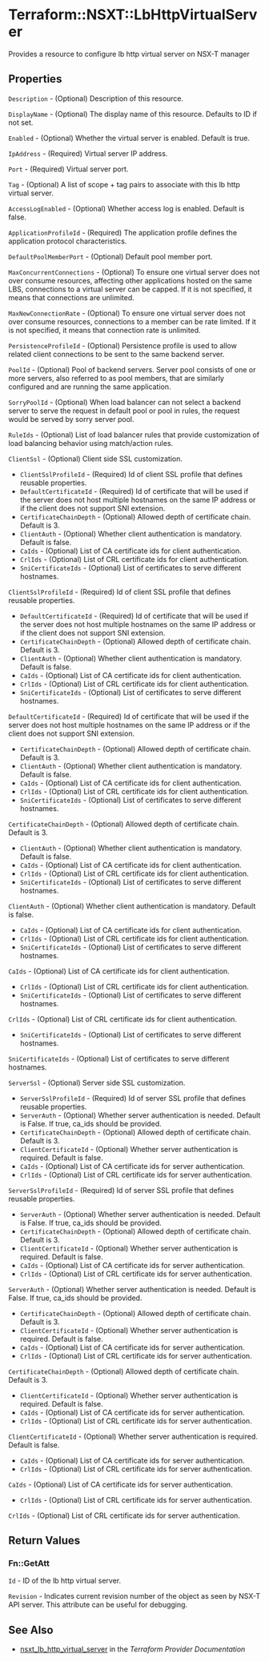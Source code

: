 # Terraform::NSXT::LbHttpVirtualServer

Provides a resource to configure lb http virtual server on NSX-T manager

## Properties

`Description` - (Optional) Description of this resource.

`DisplayName` - (Optional) The display name of this resource. Defaults to ID if not set.

`Enabled` - (Optional) Whether the virtual server is enabled. Default is true.

`IpAddress` - (Required) Virtual server IP address.

`Port` - (Required) Virtual server port.

`Tag` - (Optional) A list of scope + tag pairs to associate with this lb http virtual server.

`AccessLogEnabled` - (Optional) Whether access log is enabled. Default is false.

`ApplicationProfileId` - (Required) The application profile defines the application protocol characteristics.

`DefaultPoolMemberPort` - (Optional) Default pool member port.

`MaxConcurrentConnections` - (Optional) To ensure one virtual server does not over consume resources, affecting other applications hosted on the same LBS, connections to a virtual server can be capped. If it is not specified, it means that connections are unlimited.

`MaxNewConnectionRate` - (Optional) To ensure one virtual server does not over consume resources, connections to a member can be rate limited. If it is not specified, it means that connection rate is unlimited.

`PersistenceProfileId` - (Optional) Persistence profile is used to allow related client connections to be sent to the same backend server.

`PoolId` - (Optional) Pool of backend servers. Server pool consists of one or more servers, also referred to as pool members, that are similarly configured and are running the same application.

`SorryPoolId` - (Optional) When load balancer can not select a backend server to serve the request in default pool or pool in rules, the request would be served by sorry server pool.

`RuleIds` - (Optional) List of load balancer rules that provide customization of load balancing behavior using match/action rules.

`ClientSsl` - (Optional) Client side SSL customization.
* `ClientSslProfileId` - (Required) Id of client SSL profile that defines reusable properties.
* `DefaultCertificateId` - (Required) Id of certificate that will be used if the server does not host     multiple hostnames on the same IP address or if the client does not support SNI extension.
* `CertificateChainDepth` - (Optional) Allowed depth of certificate chain. Default is 3.
* `ClientAuth` - (Optional) Whether client authentication is mandatory. Default is false.
* `CaIds` - (Optional) List of CA certificate ids for client authentication.
* `CrlIds` - (Optional) List of CRL certificate ids for client authentication.
* `SniCertificateIds` - (Optional) List of certificates to serve different hostnames.

`ClientSslProfileId` - (Required) Id of client SSL profile that defines reusable properties.
* `DefaultCertificateId` - (Required) Id of certificate that will be used if the server does not host     multiple hostnames on the same IP address or if the client does not support SNI extension.
* `CertificateChainDepth` - (Optional) Allowed depth of certificate chain. Default is 3.
* `ClientAuth` - (Optional) Whether client authentication is mandatory. Default is false.
* `CaIds` - (Optional) List of CA certificate ids for client authentication.
* `CrlIds` - (Optional) List of CRL certificate ids for client authentication.
* `SniCertificateIds` - (Optional) List of certificates to serve different hostnames.

`DefaultCertificateId` - (Required) Id of certificate that will be used if the server does not host     multiple hostnames on the same IP address or if the client does not support SNI extension.
* `CertificateChainDepth` - (Optional) Allowed depth of certificate chain. Default is 3.
* `ClientAuth` - (Optional) Whether client authentication is mandatory. Default is false.
* `CaIds` - (Optional) List of CA certificate ids for client authentication.
* `CrlIds` - (Optional) List of CRL certificate ids for client authentication.
* `SniCertificateIds` - (Optional) List of certificates to serve different hostnames.

`CertificateChainDepth` - (Optional) Allowed depth of certificate chain. Default is 3.
* `ClientAuth` - (Optional) Whether client authentication is mandatory. Default is false.
* `CaIds` - (Optional) List of CA certificate ids for client authentication.
* `CrlIds` - (Optional) List of CRL certificate ids for client authentication.
* `SniCertificateIds` - (Optional) List of certificates to serve different hostnames.

`ClientAuth` - (Optional) Whether client authentication is mandatory. Default is false.
* `CaIds` - (Optional) List of CA certificate ids for client authentication.
* `CrlIds` - (Optional) List of CRL certificate ids for client authentication.
* `SniCertificateIds` - (Optional) List of certificates to serve different hostnames.

`CaIds` - (Optional) List of CA certificate ids for client authentication.
* `CrlIds` - (Optional) List of CRL certificate ids for client authentication.
* `SniCertificateIds` - (Optional) List of certificates to serve different hostnames.

`CrlIds` - (Optional) List of CRL certificate ids for client authentication.
* `SniCertificateIds` - (Optional) List of certificates to serve different hostnames.

`SniCertificateIds` - (Optional) List of certificates to serve different hostnames.

`ServerSsl` - (Optional) Server side SSL customization.
* `ServerSslProfileId` - (Required) Id of server SSL profile that defines reusable properties.
* `ServerAuth` - (Optional) Whether server authentication is needed. Default is False. If true, ca_ids should be provided.
* `CertificateChainDepth` - (Optional) Allowed depth of certificate chain. Default is 3.
* `ClientCertificateId` - (Optional) Whether server authentication is required. Default is false.
* `CaIds` - (Optional) List of CA certificate ids for server authentication.
* `CrlIds` - (Optional) List of CRL certificate ids for server authentication.

`ServerSslProfileId` - (Required) Id of server SSL profile that defines reusable properties.
* `ServerAuth` - (Optional) Whether server authentication is needed. Default is False. If true, ca_ids should be provided.
* `CertificateChainDepth` - (Optional) Allowed depth of certificate chain. Default is 3.
* `ClientCertificateId` - (Optional) Whether server authentication is required. Default is false.
* `CaIds` - (Optional) List of CA certificate ids for server authentication.
* `CrlIds` - (Optional) List of CRL certificate ids for server authentication.

`ServerAuth` - (Optional) Whether server authentication is needed. Default is False. If true, ca_ids should be provided.
* `CertificateChainDepth` - (Optional) Allowed depth of certificate chain. Default is 3.
* `ClientCertificateId` - (Optional) Whether server authentication is required. Default is false.
* `CaIds` - (Optional) List of CA certificate ids for server authentication.
* `CrlIds` - (Optional) List of CRL certificate ids for server authentication.

`CertificateChainDepth` - (Optional) Allowed depth of certificate chain. Default is 3.
* `ClientCertificateId` - (Optional) Whether server authentication is required. Default is false.
* `CaIds` - (Optional) List of CA certificate ids for server authentication.
* `CrlIds` - (Optional) List of CRL certificate ids for server authentication.

`ClientCertificateId` - (Optional) Whether server authentication is required. Default is false.
* `CaIds` - (Optional) List of CA certificate ids for server authentication.
* `CrlIds` - (Optional) List of CRL certificate ids for server authentication.

`CaIds` - (Optional) List of CA certificate ids for server authentication.
* `CrlIds` - (Optional) List of CRL certificate ids for server authentication.

`CrlIds` - (Optional) List of CRL certificate ids for server authentication.


## Return Values

### Fn::GetAtt

`Id` - ID of the lb http virtual server.

`Revision` - Indicates current revision number of the object as seen by NSX-T API server. This attribute can be useful for debugging.

## See Also

* [nsxt_lb_http_virtual_server](https://www.terraform.io/docs/providers/nsxt/r/lb_http_virtual_server.html) in the _Terraform Provider Documentation_